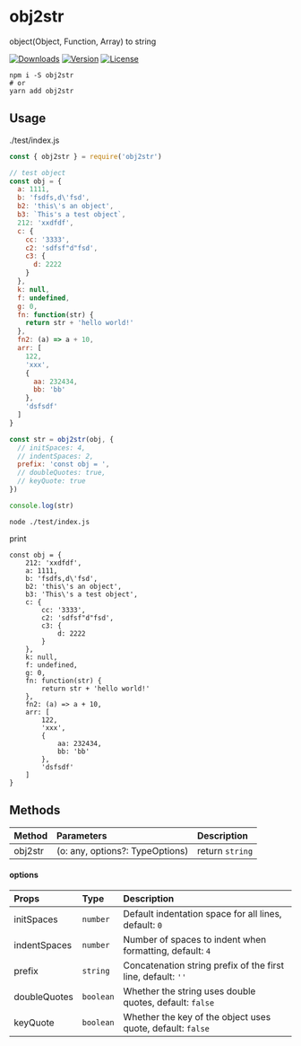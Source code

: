 # obj2str

object(Object, Function, Array) to string

<p align="left">
  <a href="https://npmcharts.com/compare/obj2str?minimal=true"><img src="https://img.shields.io/npm/dm/obj2str.svg?sanitize=true" alt="Downloads"></a>
  <a href="https://www.npmjs.com/package/obj2str"><img src="https://img.shields.io/npm/v/obj2str.svg?sanitize=true" alt="Version"></a>
  <a href="https://www.npmjs.com/package/obj2str"><img src="https://img.shields.io/npm/l/obj2str.svg?sanitize=true" alt="License"></a>
</p>

```shell script
npm i -S obj2str
# or
yarn add obj2str
```

## Usage

./test/index.js

```javascript
const { obj2str } = require('obj2str')

// test object
const obj = {
  a: 1111,
  b: 'fsdfs,d\'fsd',
  b2: 'this\'s an object',
  b3: `This's a test object`,
  212: 'xxdfdf',
  c: {
    cc: '3333',
    c2: 'sdfsf"d"fsd',
    c3: {
      d: 2222
    }
  },
  k: null,
  f: undefined,
  g: 0,
  fn: function(str) {
    return str + 'hello world!'
  },
  fn2: (a) => a + 10,
  arr: [
    122,
    'xxx',
    {
      aa: 232434,
      bb: 'bb'
    },
    'dsfsdf'
  ]
}

const str = obj2str(obj, {
  // initSpaces: 4,
  // indentSpaces: 2,
  prefix: 'const obj = ',
  // doubleQuotes: true,
  // keyQuote: true
})

console.log(str)
```

```shell
node ./test/index.js
```

print

```
const obj = {
    212: 'xxdfdf',
    a: 1111,
    b: 'fsdfs,d\'fsd',
    b2: 'this\'s an object',
    b3: 'This\'s a test object',
    c: {
        cc: '3333',
        c2: 'sdfsf"d"fsd',
        c3: {
            d: 2222
        }
    },
    k: null,
    f: undefined,
    g: 0,
    fn: function(str) {
        return str + 'hello world!'
    },
    fn2: (a) => a + 10,
    arr: [
        122,
        'xxx',
        {
            aa: 232434,
            bb: 'bb'
        },
        'dsfsdf'
    ]
}
```

## Methods

|Method|Parameters|Description|
|:--|:--|:--|
|obj2str|(o: any, options?: TypeOptions)|return `string`|

#### options

|Props|Type|Description|
|:--|:--|:--|
|initSpaces|`number`|Default indentation space for all lines, default: `0`|
|indentSpaces|`number`|Number of spaces to indent when formatting, default: `4`|
|prefix|`string`|Concatenation string prefix of the first line, default: `''`|
|doubleQuotes|`boolean`|Whether the string uses double quotes, default: `false`|
|keyQuote|`boolean`|Whether the key of the object uses quote, default: `false`|
